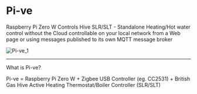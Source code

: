 # Pi-ve
Raspberry Pi Zero W Controls Hive SLR/SLT - Standalone Heating/Hot water control  without the Cloud controllable on your local network from a Web page or using messages published to its own MQTT message broker

![Pi-ve_1](https://user-images.githubusercontent.com/24318993/116269807-6c4e9180-a776-11eb-95e4-f6336ae7906d.png)

---

What is Pi-ve?

Pi-ve = Raspberry Pi Zero W + Zigbee USB Controller (eg. CC2531) + British Gas Hive Active Heating Thermostat/Boiler Controller (SLR/SLT)  




